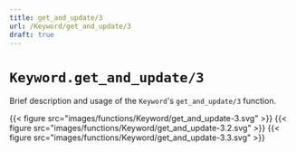 ```yaml
---
title: get_and_update/3
url: /Keyword/get_and_update/3
draft: true
---
```


# `Keyword.get_and_update/3`
Brief description and usage of the `Keyword`'s `get_and_update/3` function.

{{< figure src="images/functions/Keyword/get_and_update-3.svg" >}}
{{< figure src="images/functions/Keyword/get_and_update-3.2.svg" >}}
{{< figure src="images/functions/Keyword/get_and_update-3.3.svg" >}}
